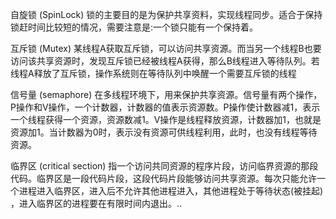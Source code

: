 自旋锁 (SpinLock)
锁的主要目的是为保护共享资料，实现线程同步。适合于保持锁赶时间比较短的情况，需要注意是:一个锁只能有一个保持着。

互斥锁 (Mutex)
某线程A获取互斥锁，可以访问共享资源。而当另一个线程B也要访问该共享资源时，发现互斥锁已经被线程A获得，那么B线程进入等待队列。若线程A释放了互斥锁，操作系统则在等待队列中唤醒一个需要互斥锁的线程

信号量 (semaphore)
在多线程环境下，用来保护共享资源。信号量有两个操作，P操作和V操作，一个计数器，计数器的值表示资源数。P操作使计数器减1，表示一个线程获得一个资源，资源数减1。V操作是线程释放资源，计数器加1，也就是资源加1。当计数器为0时，表示没有资源可供线程利用，此时，也没有线程等待资源。


临界区 (critical section)
指一个访问共同资源的程序片段，访问临界资源的那段代码。临界区是一段代码片段，这段代码片段能够访问共享资源。每次只能允许一个进程进入临界区，进入后不允许其他进程进入，其他进程处于等待状态(被挂起) ，进入临界区的进程要在有限时间内退出。..
